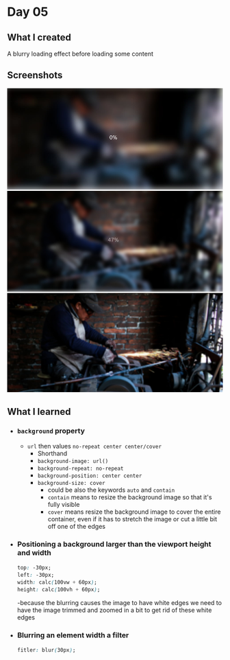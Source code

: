 # Day 05

## What I created

A blurry loading effect before loading some content

## Screenshots

![Fullscreen image 1](./screenshots/full1.jpg)
![Fullscreen image 2](./screenshots/full2.jpg)
![Fullscreen image 3](./screenshots/full3.jpg)

## What I learned

- ### `background` property

  - `url` then values `no-repeat center center/cover`
    - Shorthand
    - `background-image: url()`
    - `background-repeat: no-repeat`
    - `background-position: center center`
    - `background-size: cover`
      - could be also the keywords `auto` and `contain`
      - `contain` means to resize the background image so that it's fully visible
      - `cover` means resize the background image to cover the entire container, even if it
        has to stretch the image or cut a little bit off one of the edges

- ### Positioning a background larger than the viewport height and width

  ```css
  top: -30px;
  left: -30px;
  width: calc(100vw + 60px);
  height: calc(100vh + 60px);
  ```

  -because the blurring causes the image to have white edges we need to have the image trimmed and zoomed in a bit to get rid of these white edges

- ### Blurring an element width a filter

  ```css
  fitler: blur(30px);
  ```
